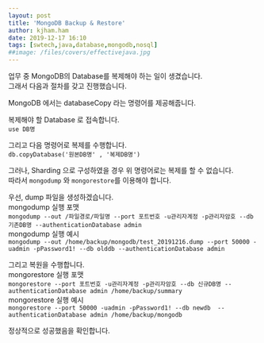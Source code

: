 ```yaml
---
layout: post
title: 'MongoDB Backup & Restore'
author: kjham.ham
date: 2019-12-17 16:10
tags: [swtech,java,database,mongodb,nosql]
##image: /files/covers/effectivejava.jpg
---
```


업무 중 MongoDB의 Database를 복제해야 하는 일이 생겼습니다.  
그래서 다음과 절차를 갖고 진행했습니다.  

MongoDB 에서는 databaseCopy 라는 명령어를 제공해줍니다.  

복제해야 할 Database 로 접속합니다.  
`use DB명`  

그리고 다음 명령어로 복제를 수행합니다.  
`db.copyDatabase('원본DB명' , '복제DB명')`  

그러나, Sharding 으로 구성하였을 경우 위 명령어로는 복제를 할 수 없습니다.  
따라서 `mongodump` 와 `mongorestore`를 이용해야 합니다.  

우선, dump 파일을 생성하겠습니다.  
mongodump 실행 포맷  
`mongodump --out /파일경로/파일명 --port 포트번호 -u관리자계정 -p관리자암호 --db 기존DB명 --authenticationDatabase admin`  
mongodump 실행 예시  
`mongodump --out /home/backup/mongodb/test_20191216.dump --port 50000 -uadmin -pPassword1! --db olddb --authenticationDatabase admin`  

그리고 복원을 수행합니다.  
mongorestore 실행 포맷  
`mongorestore --port 포트번호 -u관리자계정 -p관리자암호 --db 신규DB명 --authenticationDatabase admin /home/backup/summary`  
mongorestore 실행 예시  
`mongorestore --port 50000 -uadmin -pPassword1! --db newdb  --authenticationDatabase admin /home/backup/mongodb`

정상적으로 성공했음을 확인합니다.